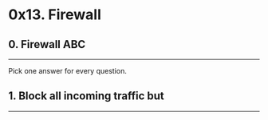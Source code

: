 # 0x13. Firewall
## 0. Firewall ABC
***
Pick one answer for every question.

## 1. Block all incoming traffic but
***
